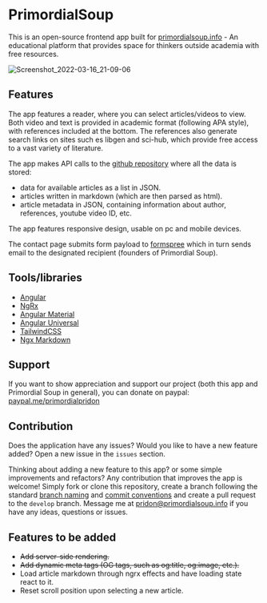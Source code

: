 # PrimordialSoup

This is an open-source frontend app built for [primordialsoup.info](https://primordialsoup.info/) - An educational platform that provides space for thinkers outside academia with free resources.

![Screenshot_2022-03-16_21-09-06](https://user-images.githubusercontent.com/82287873/158648656-5b7cad05-4d52-4205-9bea-e89bc399264a.png)

## Features

The app features a reader, where you can select articles/videos to view. Both video and text is provided in academic format (following APA style), with references included at the bottom. The references also generate search links on sites such es libgen and sci-hub, which provide free access to a vast variety of literature.

The app makes API calls to the [github repository](https://github.com/CondensedMilk7/primordial-soup-articles) where all the data is stored:

- data for available articles as a list in JSON.
- articles written in markdown (which are then parsed as html).
- article metadata in JSON, containing information about author, references, youtube video ID, etc.

The app features responsive design, usable on pc and mobile devices.

The contact page submits form payload to [formspree](https://formspree.io/) which in turn sends email to the designated recipient (founders of Primordial Soup).

## Tools/libraries

- [Angular](https://angular.io/)
- [NgRx](https://ngrx.io/)
- [Angular Material](https://material.angular.io/)
- [Angular Universal](https://angular.io/guide/universal)
- [TailwindCSS](https://tailwindcss.com/)
- [Ngx Markdown](https://www.npmjs.com/package/ngx-markdown)

## Support

If you want to show appreciation and support our project (both this app and Primordial Soup in general), you can donate on paypal: [paypal.me/primordialpridon](https://www.paypal.com/paypalme/primordialpridon)

## Contribution

Does the application have any issues? Would you like to have a new feature added? Open a new issue in the `issues` section.

Thinking about adding a new feature to this app? or some simple improvements and refactors? Any contribution that improves the app is welcome!
Simply fork or clone this repository, create a branch following the standard [branch naming](https://gist.github.com/revett/88ee5abf5a9a097b4c88) and [commit conventions](https://www.conventionalcommits.org/en/v1.0.0-beta.4/) and create a pull request to the `develop` branch. Message me at pridon@primordialsoup.info if you have any ideas, questions or issues.

## Features to be added

- ~~Add server-side rendering.~~
- ~~Add dynamic meta tags (OG tags, such as og:title, og:image, etc.).~~
- Load article markdown through ngrx effects and have loading state react to it.
- Reset scroll position upon selecting a new article.
